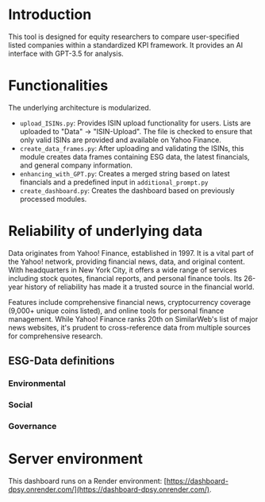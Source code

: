 # Introduction
This tool is designed for equity researchers to compare user-specified listed companies within a standardized KPI framework. It provides an AI interface with GPT-3.5 for analysis.

# Functionalities
The underlying architecture is modularized.

- `upload_ISINs.py`: Provides ISIN upload functionality for users. Lists are uploaded to "Data" → "ISIN-Upload". The file is checked to ensure that only valid ISINs are provided and available on Yahoo Finance.
- `create_data_frames.py`: After uploading and validating the ISINs, this module creates data frames containing ESG data, the latest financials, and general company information.
- `enhancing_with_GPT.py`: Creates a merged string based on latest financials and a predefined input in `additional_prompt.py`
- `create_dashboard.py`: Creates the dashboard based on previously processed modules.

# Reliability of underlying data
Data originates from Yahoo! Finance, established in 1997. It is a vital part of the Yahoo! network, providing financial news, data, and original content. With headquarters in New York City, it offers a wide range of services including stock quotes, financial reports, and personal finance tools. Its 26-year history of reliability has made it a trusted source in the financial world.

Features include comprehensive financial news, cryptocurrency coverage (9,000+ unique coins listed), and online tools for personal finance management. While Yahoo! Finance ranks 20th on SimilarWeb's list of major news websites, it's prudent to cross-reference data from multiple sources for comprehensive research.

## ESG-Data definitions

### Environmental

### Social

### Governance


# Server environment
This dashboard runs on a Render environment: [https://dashboard-dpsy.onrender.com/](https://dashboard-dpsy.onrender.com/). 
